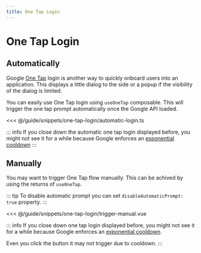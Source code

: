 ```yaml
---
title: One Tap Login
---
```


<script setup lang="ts">
import { shallowRef, onMounted } from "vue"

const automaticLoginDemo = shallowRef(null)
const triggerManualDemo = shallowRef(null)

onMounted(async () => {
  const automaticLoginDemoComponent = await import("./demo/one-tap-login/automatic-login.vue")
  const triggerManualDemoComponent = await import("./demo/one-tap-login/trigger-manual.vue")

  automaticLoginDemo.value = automaticLoginDemoComponent.default
  triggerManualDemo.value = triggerManualDemoComponent.default
})
</script>


# One Tap Login

## Automatically

Google [One Tap](https://developers.google.com/identity/gsi/web/guides/display-google-one-tap) login is another way to quickly onboard users into an application. This displays a little dialog to the side or a popup if the visibility of the dialog is limited.

You can easily use One Tap login using `useOneTap` composable. This will trigger the one tap prompt automatically once the Google API loaded.

<<< @/guide/snippets/one-tap-login/automatic-login.ts

<ClientOnly>
 <component
    v-if="automaticLoginDemo"
    :is="automaticLoginDemo">
  </component>
</ClientOnly>

::: info
If you close down the automatic one tap login displayed before, you might not see it for a while because
Google enforces an [exponential cooldown](https://developers.google.com/identity/gsi/web/guides/features#exponential_cooldown)
:::

## Manually

You may want to trigger One Tap flow manually. This can be achived by using the returns of `useOneTap`.

::: tip
To disable automatic prompt you can set `disableAutomaticPrompt: true` property.
:::

<<< @/guide/snippets/one-tap-login/trigger-manual.vue

<ClientOnly>
 <component
    v-if="triggerManualDemo"
    :is="triggerManualDemo">
  </component>
</ClientOnly>

::: info
If you close down one tap login displayed before, you might not see it for a while because
Google enforces an [exponential cooldown](https://developers.google.com/identity/gsi/web/guides/features#exponential_cooldown).

Even you click the button it may not trigger due to cooldown.
:::
